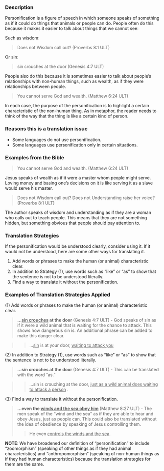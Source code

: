 

### Description

Personification is a figure of speech in which someone speaks of something as if it could do things that animals or people can do. People often do this because it makes it easier to talk about things that we cannot see:

Such as wisdom:
> Does not Wisdom call out?  (Proverbs 8:1 ULT)

Or sin:
> sin crouches at the door  (Genesis 4:7 ULT)

People also do this because it is sometimes easier to talk about people’s relationships with non-human things, such as wealth, as if they were relationships between people.

> You cannot serve God and wealth.  (Matthew 6:24 ULT)

In each case, the purpose of the personification is to highlight a certain characteristic of the non-human thing. As in metaphor, the reader needs to think of the way that the thing is like a certain kind of person. 

### Reasons this is a translation issue

* Some languages do not use personification.
* Some languages use personification only in certain situations.

### Examples from the Bible

> You cannot serve God and wealth.  (Matthew 6:24 ULT)

Jesus speaks of wealth as if it were a master whom people might serve. Loving money and basing one’s decisions on it is like serving it as a slave would serve his master.

> Does not Wisdom call out? Does not Understanding raise her voice?  (Proverbs 8:1 ULT)

The author speaks of wisdom and understanding as if they are a woman who calls out to teach people. This means that they are not something hidden, but something obvious that people should pay attention to.

### Translation Strategies

If the personification would be understood clearly, consider using it. If it would not be understood, here are some other ways for translating it.

1. Add words or phrases to make the human (or animal) characteristic clear.
1. In addition to Strategy (1), use words such as “like” or “as” to show that the sentence is not to be understood literally.
1. Find a way to translate it without the personification.

### Examples of Translation Strategies Applied

(1) Add words or phrases to make the human (or animal) characteristic clear.

> **…<u>sin crouches</u> at the door** (Genesis 4:7 ULT) - God speaks of sin as if it were a wild animal that is waiting for the chance to attack.  This shows how dangerous sin is. An additional phrase can be added to make this danger clear.

>> …<u>sin</u> is at your door, <u>waiting to attack you</u> 

(2) In addition to Strategy (1), use words such as “like” or “as” to show that the sentence is not to be understood literally.

> **…sin crouches at the door** (Genesis 4:7 ULT) - This can be translated with the word “as.”

>> …sin is crouching at the door, <u>just as a wild animal does waiting to attack a person</u> .

(3) Find a way to translate it without the personification.

> **…even the <u>winds and the sea obey him</u>** (Matthew 8:27 ULT) - The men speak of the “wind and the sea" as if they are able to hear and obey Jesus, just as people can. This could also be translated without the idea of obedience by speaking of Jesus controlling them.  
>> He even <u>controls the winds and the sea</u>.


**NOTE**: We have broadened our definition of “personification” to include “zoomorphism” (speaking of other things as if they had animal characteristics) and “anthropomorphism” (speaking of non-human things as if they had human characteristics) because the translation strategies for them are the same.
